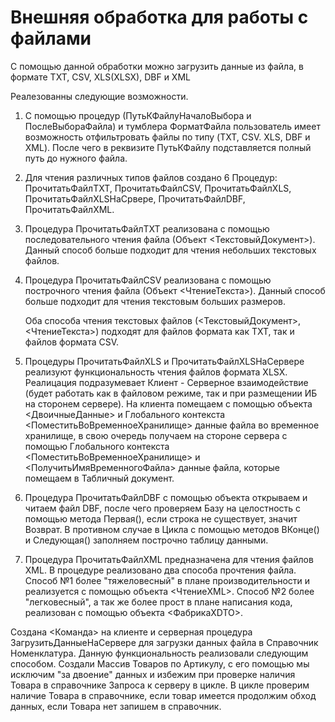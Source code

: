 # Внешняя обработка для работы с файлами
С помощью данной обработки можно загрузить данные из файла, в формате TXT, CSV, XLS(XLSX), DBF и XML

Реалезованны следующие возможности.
1. С помощью процедур (ПутьКФайлуНачалоВыбора и ПослеВыбораФайла) и тумблера ФорматФайла пользователь имеет возможность отфильтровать
   файлы по типу (TXT, CSV. XLS, DBF и XML). После чего в реквизите ПутьКФайлу подставляется полный путь до нужного файла.
2. Для чтения различных типов файлов создано 6 Процедур: ПрочитатьФайлTXT, ПрочитатьФайлCSV, ПрочитатьФайлXLS, ПрочитатьФайлXLSНаСрвере,
   ПрочитатьФайлDBF, ПрочитатьФайлXML.
3. Процедура ПрочитатьФайлTXT реализована с помощью последовательного чтения файла (Объект <ТекстовыйДокумент>). Данный способ больше
   подходит для чтения небольших текстовых файлов.
4. Процедура ПрочитатьФайлCSV реализована с помощью построчного чтения файла (Объект <ЧтениеТекста>). Данный способ больше подходит для
   чтения текстовым больших размеров.
   
   Оба способа чтения текстовых файлов (<ТекстовыйДокумент>, <ЧтениеТекста>) подходят для файлов формата как TXT, так и файлов формата CSV.
   
5. Процедуры ПрочитатьФайлXLS и ПрочитатьФайлXLSНаСервере реализуют функциональность чтения файлов формата XLSX. Реалицация подразумевает
   Клиент - Серверное взаимодействие (будет работать как в файловом режиме, так и при размещении ИБ на сторонем сервере). На клиента 
   помещаем с помощью объекта <ДвоичныеДанные> и Глобального контекста <ПоместитьВоВременноеХранилище> данные файла во временное хранилище,
   в свою очередь получаем на стороне сервера с помощью Глобального контекста <ПоместитьВоВременноеХранилище> и <ПолучитьИмяВременногоФайла>
   данные файла, которые помещаем в Табличный документ.
6. Процедура ПрочитатьФайлDBF с помощью объекта <XBase> открываем и читаем файл DBF, после чего проверяем Базу на целостность с помощью
   метода Первая(), если строка не существует, значит Возврат. В противном случае в Цикла с помощью методов ВКонце() и Следующая() заполняем
   построчно таблицу данными.
7. Процедура ПрочитатьФайлXML предназначена для чтения файлов XML. В процедуре реализовано два способа прочтения файла. Способ №1 более
   "тяжеловесный" в плане производительности и реализуется с помощью объекта <ЧтениеXML>. Способ №2 более "легковесный", а так же более
   прост в плане написания кода, реализован с помощью объекта <ФабрикаXDTO>.
   
Создана <Команда> на клиенте и серверная процедура ЗагрузитьДанныеНаСервере для загрузки данных файла в Справочник Номенклатура.
Данную функциональность реализовали следующим способом. Создали Массив Товаров по Артикулу, с его помощью мы исключим "за двоение" данных
и избежим при проверке наличия Товара в справочнике Запроса к серверу в цикле. В цикле проверим наличие Товара в справочнике, если товар
имеется продолжим обход данных, если Товара нет запишем в справочник.